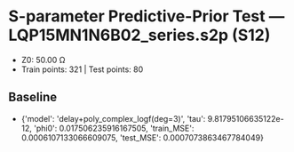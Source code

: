 # S-parameter Predictive-Prior Test — LQP15MN1N6B02_series.s2p (S12)
- Z0: 50.00 Ω
- Train points: 321  |  Test points: 80

## Baseline
- {'model': 'delay+poly_complex_logf(deg=3)', 'tau': 9.81795106635122e-12, 'phi0': 0.017506235916167505, 'train_MSE': 0.0006107133066609075, 'test_MSE': 0.0007073863467784049}